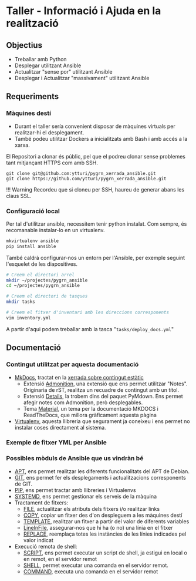 # Taller - Informació i Ajuda en la realització

## Objectius

- Treballar amb Python
- Desplegar utilitzant Ansible
- Actualitzar "sense por" utilitzant Ansible
- Desplegar i Actualitzar "massivament" utilitzant Ansible

## Requeriments

### Màquines destí

- Durant el taller sería convenient disposar de màquines virtuals per realitzar-hi el desplegament.
- També podeu utilitzar Dockers a inicialitzats amb Bash i amb accés a la xarxa.

El Repositori a clonar és públic, pel que el podreu clonar sense problemes tant mitjançant HTTPS com amb SSH.

```
git clone git@github.com:ytturi/pygrn_xerrada_ansible.git
git clone https://github.com/ytturi/pygrn_xerrada_ansible.git
```

!!! Warning
    Recordeu que si cloneu per SSH, haureu de generar abans les claus SSL.

### Configuració local

Per tal d'utilitzar ansible, necessitem tenir python instalat. Com sempre, és recomanable instalar-lo en un virtualenv.

```bash
mkvirtualenv ansible
pip install ansible
```

També caldrà configurar-nos un entorn per l'Ansible, per exemple seguint l'esquelet de les diapositives.

```bash
# Creem el directori arrel
mkdir ~/projectes/pygrn_ansible
cd ~/projectes/pygrn_ansible

# Creem el directori de tasques
mkdir tasks

# Creem el fitxer d'inventari amb les direccions corresponents
vim inventory.yml
```

A partir d'aqui podem treballar amb la tasca "`tasks/deploy_docs.yml`"

## Documentació

### Contingut utilitzat per aquesta documentació

- [MkDocs](https://www.mkdocs.org), tractat en la [xerrada sobre contingut estàtic](https://github.com/pygrn/xerrades/tree/master/xerrades/2018/20180221)
    - Extensió [Admonition](https://python-markdown.github.io/extensions/admonition/), una extensió que ens permet utilitzar "Notes". Originaria de rST, realitza un recuadre de contingut amb un títol.
    - Extensió [Details](https://facelessuser.github.io/pymdown-extensions/extensions/details/), la trobem dins del paquet PyMdown. Ens permet afegir notes com Admonition, però desplegables.
    - Tema [Material](https://squidfunk.github.io/mkdocs-material/), un tema per la documentació MKDOCS i ReadTheDocs, que millora gràficament aquesta pàgina
- [Virtualenv](https://virtualenv.pypa.io/en/stable/), aquesta llibreria que segurament ja coneixeu i ens permet no instalar coses directament al sistema.

### Exemple de fitxer YML per Ansible

### Possibles mòduls de Ansible que us vindràn bé

- [APT](https://docs.ansible.com/ansible/latest/modules/apt_module.html), ens permet realitzar les diferents funcionalitats del APT de Debian.
- [GIT](https://docs.ansible.com/ansible/latest/modules/git_module.html), ens permet fer els desplegaments i actualitzacions corresponents de GIT.
- [PIP](https://docs.ansible.com/ansible/2.4/pip_module.html), ens permet tractar amb llibreries i Virtualenvs
- [SYSTEMD](https://docs.ansible.com/ansible/2.5/modules/systemd_module.html), ens permet gestionar els serveis de la màquina
- Tractament de fitxers:
    - [FILE](https://docs.ansible.com/ansible/latest/modules/file_module.html), actualitzar els atributs dels fitxers i/o realitzar links
    - [COPY](https://docs.ansible.com/ansible/latest/modules/copy_module.html), copiar un fitxer des d'on despleguem a les màquines destí
    - [TEMPLATE](https://docs.ansible.com/ansible/latest/modules/template_module.html), realitzar un fitxer a partir del valor de diferents variables
    - [LineInFile](https://docs.ansible.com/ansible/latest/modules/lineinfile_module.html), assegurar-nos que hi ha (o no) una línia en el fitxer
    - [REPLACE](https://docs.ansible.com/ansible/latest/modules/replace_module.html), reemplaça totes les instàncies de les línies indicades pel valor indicat
- Execució remota de shell:
    - [SCRIPT](https://docs.ansible.com/ansible/latest/modules/script_module.html), ens permet executar un script de shell, ja estigui en local o en remot, en el servidor remot
    - [SHELL](https://docs.ansible.com/ansible/latest/modules/shell_module.html), permet executar una comanda en el servidor remot.
    - [COMMAND](https://docs.ansible.com/ansible/2.5/modules/command_module.html), executa una comanda en el servidor remot

